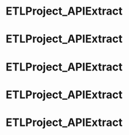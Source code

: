 # ETLProject_APIExtract
# ETLProject_APIExtract
# ETLProject_APIExtract
# ETLProject_APIExtract
# ETLProject_APIExtract
